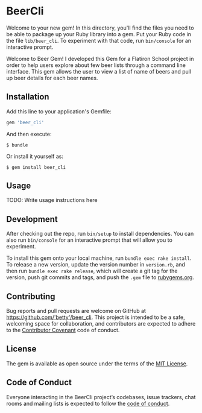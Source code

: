 # BeerCli

Welcome to your new gem! In this directory, you'll find the files you need to be able to package up your Ruby library into a gem. Put your Ruby code in the file `lib/beer_cli`. To experiment with that code, run `bin/console` for an interactive prompt.

Welcome to Beer Gem! I developed this Gem for a Flatiron School project in order to help users explore about few beer lists through a command line interface. This gem allows the user to view a list of name of beers and pull up beer details for each beer names.

## Installation

Add this line to your application's Gemfile:

```ruby
gem 'beer_cli'
```

And then execute:

    $ bundle

Or install it yourself as:

    $ gem install beer_cli

## Usage

TODO: Write usage instructions here

## Development

After checking out the repo, run `bin/setup` to install dependencies. You can also run `bin/console` for an interactive prompt that will allow you to experiment.

To install this gem onto your local machine, run `bundle exec rake install`. To release a new version, update the version number in `version.rb`, and then run `bundle exec rake release`, which will create a git tag for the version, push git commits and tags, and push the `.gem` file to [rubygems.org](https://rubygems.org).

## Contributing

Bug reports and pull requests are welcome on GitHub at https://github.com/'betty'/beer_cli. This project is intended to be a safe, welcoming space for collaboration, and contributors are expected to adhere to the [Contributor Covenant](http://contributor-covenant.org) code of conduct.

## License

The gem is available as open source under the terms of the [MIT License](https://opensource.org/licenses/MIT).

## Code of Conduct

Everyone interacting in the BeerCli project’s codebases, issue trackers, chat rooms and mailing lists is expected to follow the [code of conduct](https://github.com/'betty'/beer_cli/blob/master/CODE_OF_CONDUCT.md).
